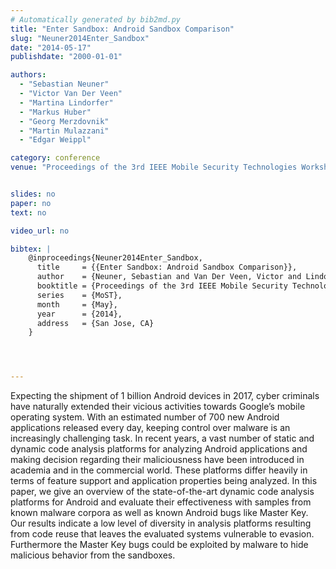 ```yaml
---
# Automatically generated by bib2md.py
title: "Enter Sandbox: Android Sandbox Comparison"
slug: "Neuner2014Enter_Sandbox"
date: "2014-05-17"
publishdate: "2000-01-01"

authors:
  - "Sebastian Neuner"
  - "Victor Van Der Veen"
  - "Martina Lindorfer"
  - "Markus Huber"
  - "Georg Merzdovnik"
  - "Martin Mulazzani"
  - "Edgar Weippl"

category: conference
venue: "Proceedings of the 3rd IEEE Mobile Security Technologies Workshop (MoST)"


slides: no
paper: no
text: no

video_url: no

bibtex: |
    @inproceedings{Neuner2014Enter_Sandbox,
      title     = {{Enter Sandbox: Android Sandbox Comparison}},
      author    = {Neuner, Sebastian and Van Der Veen, Victor and Lindorfer, Martina and Huber, Markus and Merzdovnik, Georg and Mulazzani, Martin and Weippl, Edgar},
      booktitle = {Proceedings of the 3rd IEEE Mobile Security Technologies Workshop},
      series    = {MoST},
      month     = {May},
      year      = {2014},
      address   = {San Jose, CA}
    }




---
```


Expecting the shipment of 1 billion Android devices in 2017, cyber criminals have naturally extended their vicious activities towards Google’s mobile operating system. With an estimated number of 700 new Android applications released every day, keeping control over malware is an increasingly challenging task. In recent years, a vast number of static and dynamic code analysis platforms for analyzing Android applications and making decision regarding their maliciousness have been introduced in academia and in the commercial world. These platforms differ heavily in terms of feature support and application properties being analyzed. In this paper, we give an overview of the state-of-the-art dynamic code analysis platforms for Android and evaluate their effectiveness with samples from known malware corpora as well as known Android bugs like Master Key. Our results indicate a low level of diversity in analysis platforms resulting from code reuse that leaves the evaluated systems vulnerable to evasion. Furthermore the Master Key bugs could be exploited by malware to hide malicious behavior from the sandboxes.